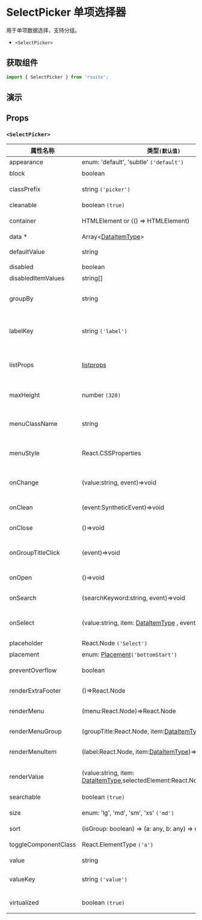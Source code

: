 # SelectPicker 单项选择器

用于单项数据选择，支持分组。

- `<SelectPicker>`

## 获取组件

```js
import { SelectPicker } from 'rsuite';
```

## 演示

<!--{demo}-->

## Props

### `<SelectPicker>`

| 属性名称             | 类型`(默认值)`                                                                      | 描述                                   |
| -------------------- | ----------------------------------------------------------------------------------- | -------------------------------------- |
| appearance           | enum: 'default', 'subtle' `('default')`                                             | 设置外观                               |
| block                | boolean                                                                             | 堵塞整行                               |
| classPrefix          | string `('picker')`                                                                 | 组件 CSS 类的前缀                      |
| cleanable            | boolean `(true)`                                                                    | 可以清除                               |
| container            | HTMLElement or (() => HTMLElement)                                                  | 设置渲染的容器                         |
| data \*              | Array&lt;[DataItemType](#types)&gt;                                                 | 组件数据                               |
| defaultValue         | string                                                                              | 设置默认值 `非受控`                    |
| disabled             | boolean                                                                             | 禁用组件                               |
| disabledItemValues   | string[]                                                                            | 禁用选项                               |
| groupBy              | string                                                                              | 设置分组条件在 `data` 中的 `key`       |
| labelKey             | string `('label')`                                                                  | 设置选项显示内容在 `data` 中的 `key`   |
| listProps            | [listprops]                                                                         | `react-virtualized` 中 List 的相关属性 |
| maxHeight            | number `(320)`                                                                      | 设置 Dropdown 的最大高度               |
| menuClassName        | string                                                                              | 应用于菜单 DOM 节点的 css class        |
| menuStyle            | React.CSSProperties                                                                 | 应用于菜单 DOM 节点的 style            |
| onChange             | (value:string, event)=>void                                                         | `value` 发生改变时的回调函数           |
| onClean              | (event:SyntheticEvent)=>void                                                        | 值清理时触发回调                       |
| onClose              | ()=>void                                                                            | 关闭回调函数                           |
| onGroupTitleClick    | (event)=>void                                                                       | 点击分组标题的回调函数                 |
| onOpen               | ()=>void                                                                            | 打开回调函数                           |
| onSearch             | (searchKeyword:string, event)=>void                                                 | 搜索的回调函数                         |
| onSelect             | (value:string, item: [DataItemType](#types) , event)=>void                          | 选项被点击选择后的回调函数             |
| placeholder          | React.Node `('Select')`                                                             | 占位符                                 |
| placement            | enum: [Placement](#types)`('bottomStart')`                                          | 位置                                   |
| preventOverflow      | boolean                                                                             | 防止浮动元素溢出                       |
| renderExtraFooter    | ()=>React.Node                                                                      | 自定义页脚内容                         |
| renderMenu           | (menu:React.Node)=>React.Node                                                       | 自定义渲染菜单列表                     |
| renderMenuGroup      | (groupTitle:React.Node, item:[DataItemType](#types))=>React.Node                    | 自定义渲染选项组                       |
| renderMenuItem       | (label:React.Node, item:[DataItemType](#types))=>React.Node                         | 自定义渲染选项                         |
| renderValue          | (value:string, item: [DataItemType](#types),selectedElement:React.Node)=>React.Node | 自定义渲染被选中的选项                 |
| searchable           | boolean `(true)`                                                                    | 可以搜索                               |
| size                 | enum: 'lg', 'md', 'sm', 'xs' `('md')`                                               | 设置组件尺寸                           |
| sort                 | (isGroup: boolean) => (a: any, b: any) => number                                    | 对选项排序                             |
| toggleComponentClass | React.ElementType `('a')`                                                           | 为组件自定义元素类型                   |
| value                | string                                                                              | 设置值 `受控`,                         |
| valueKey             | string `('value')`                                                                  | 设置选项值在 `data` 中的 `key`         |
| virtualized          | boolean `(true)`                                                                    | 是否开启虚拟列表                       |

[listprops]: https://github.com/bvaughn/react-virtualized/blob/master/docs/List.md#prop-types
